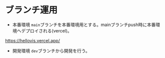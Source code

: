# ブランチ運用
- 本番環境
`main`ブランチを本番環境用とする。mainブランチpush時に本番環境へデプロイされる(vercel)。

https://hellovis.vercel.app/

- 開発環境
`dev`ブランチから開発を行う。
